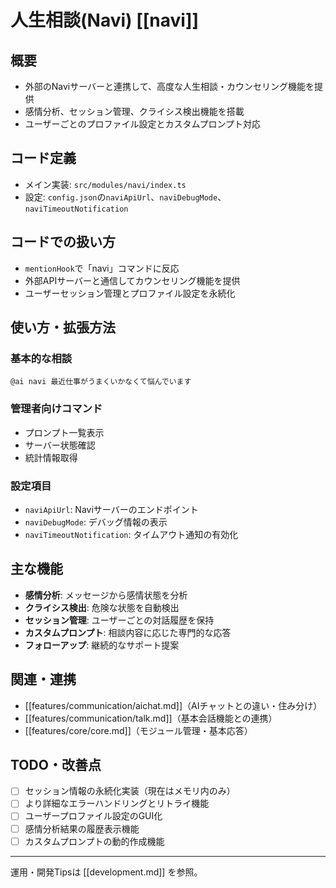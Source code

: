 # 人生相談(Navi) [[navi]]

## 概要
- 外部のNaviサーバーと連携して、高度な人生相談・カウンセリング機能を提供
- 感情分析、セッション管理、クライシス検出機能を搭載
- ユーザーごとのプロファイル設定とカスタムプロンプト対応

## コード定義
- メイン実装: `src/modules/navi/index.ts`
- 設定: `config.json`の`naviApiUrl`、`naviDebugMode`、`naviTimeoutNotification`

## コードでの扱い方
- `mentionHook`で「navi」コマンドに反応
- 外部APIサーバーと通信してカウンセリング機能を提供
- ユーザーセッション管理とプロファイル設定を永続化

## 使い方・拡張方法
### 基本的な相談
```
@ai navi 最近仕事がうまくいかなくて悩んでいます
```

### 管理者向けコマンド
- プロンプト一覧表示
- サーバー状態確認
- 統計情報取得

### 設定項目
- `naviApiUrl`: Naviサーバーのエンドポイント
- `naviDebugMode`: デバッグ情報の表示
- `naviTimeoutNotification`: タイムアウト通知の有効化

## 主な機能
- **感情分析**: メッセージから感情状態を分析
- **クライシス検出**: 危険な状態を自動検出
- **セッション管理**: ユーザーごとの対話履歴を保持
- **カスタムプロンプト**: 相談内容に応じた専門的な応答
- **フォローアップ**: 継続的なサポート提案

## 関連・連携
- [[features/communication/aichat.md]]（AIチャットとの違い・住み分け）
- [[features/communication/talk.md]]（基本会話機能との連携）
- [[features/core/core.md]]（モジュール管理・基本応答）

## TODO・改善点
- [ ] セッション情報の永続化実装（現在はメモリ内のみ）
- [ ] より詳細なエラーハンドリングとリトライ機能
- [ ] ユーザープロファイル設定のGUI化
- [ ] 感情分析結果の履歴表示機能
- [ ] カスタムプロンプトの動的作成機能

---

運用・開発Tipsは [[development.md]] を参照。
